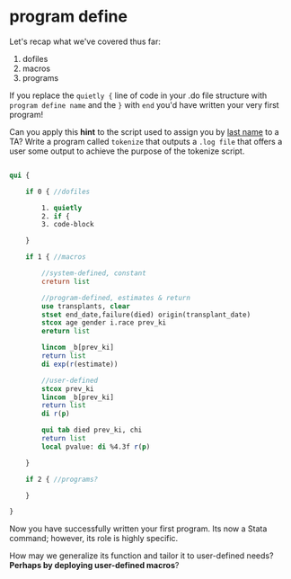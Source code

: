 # program define

Let's recap what we've covered thus far:

1. dofiles
2. macros
3. programs

If you replace the `quietly {` line of code in your .do file structure with `program define name` and the `}` with `end` you'd have written your very first program!

Can you apply this **hint** to the script used to assign you by [last name](https://jhustata.github.io/book/aaa.html) to a TA? Write a program called `tokenize` that outputs a `.log file` that offers a user some output to achieve the purpose of the tokenize script.

```Stata

qui {

    if 0 { //dofiles

        1. quietly
        2. if {
        3. code-block

    }

    if 1 { //macros

        //system-defined, constant
        creturn list

        //program-defined, estimates & return
        use transplants, clear
        stset end_date,failure(died) origin(transplant_date)
        stcox age gender i.race prev_ki
        ereturn list

        lincom _b[prev_ki]
        return list
        di exp(r(estimate))

        //user-defined 
        stcox prev_ki
        lincom _b[prev_ki]
        return list 
        di r(p)

        qui tab died prev_ki, chi
        return list
        local pvalue: di %4.3f r(p)

    }

    if 2 { //programs?

    }

}

```

Now you have successfully written your first program. Its now a Stata command; however, its role is highly specific.

How may we generalize its function and tailor it to user-defined needs? **Perhaps by deploying user-defined macros**?


